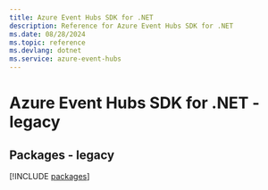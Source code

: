 ```yaml
---
title: Azure Event Hubs SDK for .NET
description: Reference for Azure Event Hubs SDK for .NET
ms.date: 08/28/2024
ms.topic: reference
ms.devlang: dotnet
ms.service: azure-event-hubs
---
```

# Azure Event Hubs SDK for .NET - legacy
## Packages - legacy
[!INCLUDE [packages](event-hubs-index.md)]